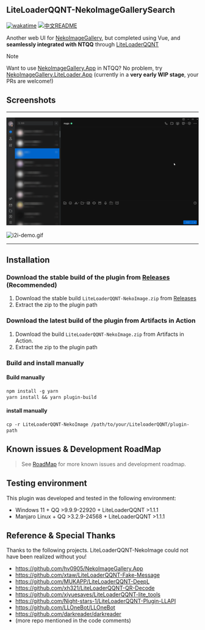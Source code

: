 ## LiteLoaderQQNT-NekoImageGallerySearch

[![wakatime](https://wakatime.com/badge/github/pk5ls20/LiteLoaderQQNT-NekoImageGallerySearch.svg)](https://wakatime.com/badge/github/pk5ls20/LiteLoaderQQNT-NekoImageGallerySearch)
[![中文README](https://img.shields.io/badge/中文-README-blue)](README_ZH.md)

Another web UI for [NekoImageGallery](https://github.com/hv0905/NekoImageGallery), but completed using Vue, and **seamlessly integrated with NTQQ** through [LiteLoaderQQNT](https://liteloaderqqnt.github.io)

> [!NOTE]
>
> Want to use [NekoImageGallery.App](https://github.com/hv0905/NekoImageGallery.App) in NTQQ? No problem,
> try [NekoImageGallery.LiteLoader.App](https://github.com/pk5ls20/NekoImageGallery.LiteLoader.App) (currently in a **very early WIP stage**, your PRs are welcome!)

## Screenshots

-----

![search-demo.gif](web/screenshot/search-demo.gif)

![i2i-demo.gif](web/screenshot/i2i-demo.gif)

-----

## Installation

### Download the stable build of the plugin from [Releases](https://github.com/pk5ls20/LiteLoaderQQNT-NekoImageGallerySearch/releases) **(Recommended)**
1. Download the stable build `LiteLoaderQQNT-NekoImage.zip` from [Releases](https://github.com/pk5ls20/LiteLoaderQQNT-NekoImageGallerySearch/releases)
2. Extract the zip to the plugin path

### Download the latest build of the plugin from Artifacts in Action
1. Download the build `LiteLoaderQQNT-NekoImage.zip` from Artifacts in Action.
2. Extract the zip to the plugin path

### Build and install manually

#### Build manually
```shell
npm install -g yarn
yarn install && yarn plugin-build
```

#### install manually
```shell
cp -r LiteLoaderQQNT-NekoImage /path/to/your/LiteloaderQQNT/plugin-path
```

## Known issues & Development RoadMap

> See [RoadMap](https://github.com/users/pk5ls20/projects/5) for more known issues and development roadmap.


## Testing environment
This plugin was developed and tested in the following environment:
- Windows 11 + QQ >9.9.9-22920 + LiteLoaderQQNT >1.1.1
- Manjaro Linux + QQ >3.2.9-24568 + LiteLoaderQQNT >1.1.1


## Reference & Special Thanks

Thanks to the following projects. LiteLoaderQQNT-NekoImage could not have been realized without you!

- https://github.com/hv0905/NekoImageGallery.App
- https://github.com/xtaw/LiteLoaderQQNT-Fake-Message
- https://github.com/MUKAPP/LiteLoaderQQNT-DeepL
- https://github.com/xh321/LiteLoaderQQNT-QR-Decode
- https://github.com/xiyuesaves/LiteLoaderQQNT-lite_tools
- https://github.com/Night-stars-1/LiteLoaderQQNT-Plugin-LLAPI
- https://github.com/LLOneBot/LLOneBot
- https://github.com/darkreader/darkreader
- (more repo mentioned in the code comments)

